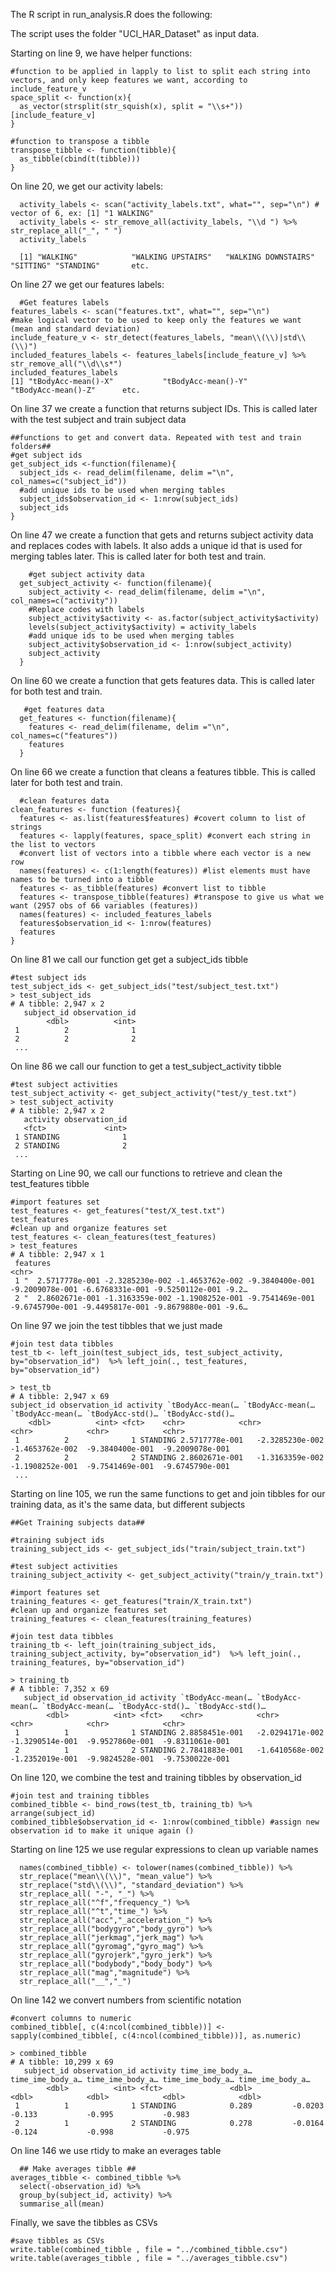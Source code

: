 The R script in run_analysis.R does the following:

  The script uses the folder "UCI_HAR_Dataset" as input data.
  
  Starting on line 9, we have helper functions:
  
    #function to be applied in lapply to list to split each string into vectors, and only keep features we want, according to include_feature_v
    space_split <- function(x){
      as_vector(strsplit(str_squish(x), split = "\\s+"))[include_feature_v]
    }
    
    #function to transpose a tibble
    transpose_tibble <- function(tibble){
      as_tibble(cbind(t(tibble))) 
    }


  
  On line 20, we get our activity labels:
  
      activity_labels <- scan("activity_labels.txt", what="", sep="\n") # vector of 6, ex: [1] "1 WALKING" 
      activity_labels <- str_remove_all(activity_labels, "\\d ") %>% str_replace_all("_", " ")
      activity_labels
      
      [1] "WALKING"            "WALKING UPSTAIRS"   "WALKING DOWNSTAIRS" "SITTING" "STANDING"       etc.
      
      
      
  On line 27 we get our features labels:
  
      #Get features labels
    features_labels <- scan("features.txt", what="", sep="\n") 
    #make logical vector to be used to keep only the features we want (mean and standard deviation)
    include_feature_v <- str_detect(features_labels, "mean\\(\\)|std\\(\\)") 
    included_features_labels <- features_labels[include_feature_v] %>%  str_remove_all("\\d\\s*")
    included_features_labels
    [1] "tBodyAcc-mean()-X"           "tBodyAcc-mean()-Y"           "tBodyAcc-mean()-Z"      etc.
    
    
    
  On line 37 we create a function that returns subject IDs. This is called later with the test subject and train subject data

    ##functions to get and convert data. Repeated with test and train folders##
    #get subject ids
    get_subject_ids <-function(filename){
      subject_ids <- read_delim(filename, delim ="\n",  col_names=c("subject_id"))
      #add unique ids to be used when merging tables
      subject_ids$observation_id <- 1:nrow(subject_ids)
      subject_ids
    }
    
    
    
  On line 47 we create a function that gets and returns subject activity data and replaces codes with labels. It also adds a unique id that is used for merging tables later. This is called later for both test and train.
  
        #get subject activity data
      get_subject_activity <- function(filename){
        subject_activity <- read_delim(filename, delim ="\n", col_names=c("activity"))
        #Replace codes with labels
        subject_activity$activity <- as.factor(subject_activity$activity) 
        levels(subject_activity$activity) = activity_labels
        #add unique ids to be used when merging tables
        subject_activity$observation_id <- 1:nrow(subject_activity)
        subject_activity
      }
    



  On line 60 we create a function that gets features data. This is called later for both test and train.
  
       #get features data
      get_features <- function(filename){
        features <- read_delim(filename, delim ="\n", col_names=c("features"))
        features
      }
      
  
  
  
  On line 66 we create a function that cleans a features tibble. This is called later for both test and train.
  
      #clean features data
    clean_features <- function (features){
      features <- as.list(features$features) #covert column to list of strings
      features <- lapply(features, space_split) #convert each string in the list to vectors
      #convert list of vectors into a tibble where each vector is a new row
      names(features) <- c(1:length(features)) #list elements must have names to be turned into a tibble
      features <- as_tibble(features) #convert list to tibble
      features <- transpose_tibble(features) #transpose to give us what we want (2957 obs of 66 variables (features))
      names(features) <- included_features_labels
      features$observation_id <- 1:nrow(features)
      features
    }

  

  On line 81 we call our function get get a subject_ids tibble
  
    #test subject ids
    test_subject_ids <- get_subject_ids("test/subject_test.txt")
    > test_subject_ids
    # A tibble: 2,947 x 2
       subject_id observation_id
            <dbl>          <int>
     1          2              1
     2          2              2
     ...
     
     
     
  On line 86 we call our function to get a test_subject_activity tibble
  
    #test subject activities
    test_subject_activity <- get_subject_activity("test/y_test.txt")
    > test_subject_activity
    # A tibble: 2,947 x 2
       activity observation_id
       <fct>             <int>
     1 STANDING              1
     2 STANDING              2
     ...
     
     
     
  Starting on Line 90, we call our functions to retrieve and clean the test_features tibble
  
    #import features set
    test_features <- get_features("test/X_test.txt")
    test_features
    #clean up and organize features set
    test_features <- clean_features(test_features)
    > test_features
    # A tibble: 2,947 x 1
     features                                                                                                           
    <chr>                                                                                                               
     1 "  2.5717778e-001 -2.3285230e-002 -1.4653762e-002 -9.3840400e-001 -9.2009078e-001 -6.6768331e-001 -9.5250112e-001 -9.2…
     2 "  2.8602671e-001 -1.3163359e-002 -1.1908252e-001 -9.7541469e-001 -9.6745790e-001 -9.4495817e-001 -9.8679880e-001 -9.6…
     
     
     
  On line 97 we join the test tibbles that we just made

    #join test data tibbles
    test_tb <- left_join(test_subject_ids, test_subject_activity, by="observation_id")  %>% left_join(., test_features, by="observation_id") 
    
    > test_tb
    # A tibble: 2,947 x 69
    subject_id observation_id activity `tBodyAcc-mean(… `tBodyAcc-mean(… `tBodyAcc-mean(… `tBodyAcc-std()… `tBodyAcc-std()…
        <dbl>          <int> <fct>    <chr>            <chr>            <chr>            <chr>            <chr>           
     1          2              1 STANDING 2.5717778e-001   -2.3285230e-002  -1.4653762e-002  -9.3840400e-001  -9.2009078e-001 
     2          2              2 STANDING 2.8602671e-001   -1.3163359e-002  -1.1908252e-001  -9.7541469e-001  -9.6745790e-001 
     ...
     
     

  Starting on line 105, we run the same functions to get and join tibbles for our training data, as it's the same data, but different subjects
  
    ##Get Training subjects data##
    
    #training subject ids
    training_subject_ids <- get_subject_ids("train/subject_train.txt")
      
    #test subject activities
    training_subject_activity <- get_subject_activity("train/y_train.txt")
    
    #import features set
    training_features <- get_features("train/X_train.txt")
    #clean up and organize features set
    training_features <- clean_features(training_features)
    
    #join test data tibbles
    training_tb <- left_join(training_subject_ids, training_subject_activity, by="observation_id")  %>% left_join(., training_features, by="observation_id") 

    > training_tb
    # A tibble: 7,352 x 69
       subject_id observation_id activity `tBodyAcc-mean(… `tBodyAcc-mean(… `tBodyAcc-mean(… `tBodyAcc-std()… `tBodyAcc-std()…
            <dbl>          <int> <fct>    <chr>            <chr>            <chr>            <chr>            <chr>           
     1          1              1 STANDING 2.8858451e-001   -2.0294171e-002  -1.3290514e-001  -9.9527860e-001  -9.8311061e-001 
     2          1              2 STANDING 2.7841883e-001   -1.6410568e-002  -1.2352019e-001  -9.9824528e-001  -9.7530022e-001 

    
  On line 120, we combine the test and training tibbles by observation_id

    #join test and training tibbles
    combined_tibble <- bind_rows(test_tb, training_tb) %>% arrange(subject_id) 
    combined_tibble$observation_id <- 1:nrow(combined_tibble) #assign new observation id to make it unique again ()
    
  Starting on line 125 we use regular expressions to clean up variable names
  
      names(combined_tibble) <- tolower(names(combined_tibble)) %>% 
      str_replace("mean\\(\\)", "mean_value") %>% 
      str_replace("std\\(\\)", "standard_deviation") %>% 
      str_replace_all( "-", "_") %>% 
      str_replace_all("^f","frequency_") %>% 
      str_replace_all("^t","time_") %>%  
      str_replace_all("acc","_acceleration_") %>% 
      str_replace_all("bodygyro","body_gyro") %>% 
      str_replace_all("jerkmag","jerk_mag") %>% 
      str_replace_all("gyromag","gyro_mag") %>% 
      str_replace_all("gyrojerk","gyro_jerk") %>% 
      str_replace_all("bodybody","body_body") %>% 
      str_replace_all("mag","magnitude") %>% 
      str_replace_all("__","_")



  On line 142 we convert numbers from scientific notation

    #convert columns to numeric
    combined_tibble[, c(4:ncol(combined_tibble))] <- sapply(combined_tibble[, c(4:ncol(combined_tibble))], as.numeric)
    
    > combined_tibble
    # A tibble: 10,299 x 69
       subject_id observation_id activity time_ime_body_a… time_ime_body_a… time_ime_body_a… time_ime_body_a… time_ime_body_a…
            <dbl>          <int> <fct>               <dbl>            <dbl>            <dbl>            <dbl>            <dbl>
     1          1              1 STANDING            0.289         -0.0203            -0.133           -0.995           -0.983
     2          1              2 STANDING            0.278         -0.0164            -0.124           -0.998           -0.975

    
    
  On line 146 we use rtidy to make an everages table

      ## Make averages tibble ##
    averages_tibble <- combined_tibble %>%
      select(-observation_id) %>% 
      group_by(subject_id, activity) %>% 
      summarise_all(mean)
    
    
  Finally, we save the tibbles as CSVs
  
    #save tibbles as CSVs
    write.table(combined_tibble , file = "../combined_tibble.csv")
    write.table(averages_tibble , file = "../averages_tibble.csv")